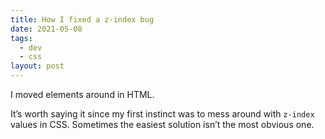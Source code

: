 ```yaml
---
title: How I fixed a z-index bug
date: 2021-05-08
tags:
  - dev
  - css
layout: post
---
```


I moved elements around in HTML.

It’s worth saying it since my first instinct was to mess around with `z-index` values in CSS. Sometimes the easiest solution isn’t the most obvious one.
